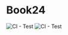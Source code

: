 # Book24
![CI - Test](https://github.com/tedlaz/book2024/actions/workflows/ci.yml/badge.svg)
![CI - Test](https://github.com/tedlaz/book2024/actions/workflows/ci.yml/coverage.svg)

